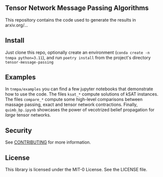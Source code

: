 ## Tensor Network Message Passing Algorithms

This repository contains the code used to generate the results in arxiv.org/...

## Install

Just clone this repo, optionally create an environment (`conda create -n tnmpa python=3.11`), and run `poetry install` from the project's directory `tensor-message-passing`
 
## Examples

In `tnmpa/examples` you can find a few jupyter notebooks that demonstrate how to use the code. The files `ksat_*` compute solutions of kSAT instances. The files `compare_*` compute some high-level comparisons between massage passing, exact and tensor network contractions. Finally, `quimb_bp.ipynb` showcases the power of vecotrized belief propagation for *large* tensor networks.

## Security

See [CONTRIBUTING](CONTRIBUTING.md#security-issue-notifications) for more information.

## License

This library is licensed under the MIT-0 License. See the LICENSE file.
